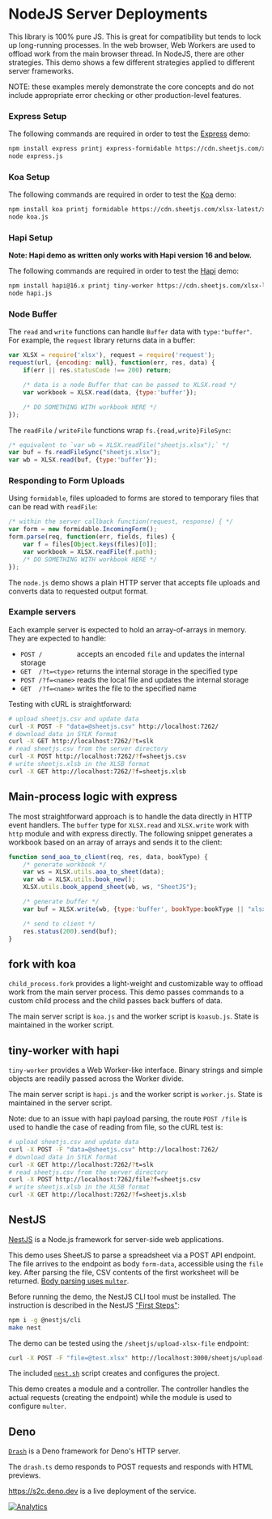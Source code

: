 # NodeJS Server Deployments

This library is 100% pure JS.  This is great for compatibility but tends to lock
up long-running processes.  In the web browser, Web Workers are used to offload
work from the main browser thread.  In NodeJS, there are other strategies.  This
demo shows a few different strategies applied to different server frameworks.

NOTE: these examples merely demonstrate the core concepts and do not include
appropriate error checking or other production-level features.


### Express Setup

The following commands are required in order to test the [Express](https://github.com/expressjs/express) demo:

```bash
npm install express printj express-formidable https://cdn.sheetjs.com/xlsx-latest/xlsx-latest.tgz
node express.js
```

### Koa Setup

The following commands are required in order to test the [Koa](https://github.com/koajs/koa) demo:

```bash
npm install koa printj formidable https://cdn.sheetjs.com/xlsx-latest/xlsx-latest.tgz
node koa.js
```

### Hapi Setup

**Note: Hapi demo as written only works with Hapi version 16 and below.**

The following commands are required in order to test the [Hapi](https://github.com/hapijs/hapi) demo:

```bash
npm install hapi@16.x printj tiny-worker https://cdn.sheetjs.com/xlsx-latest/xlsx-latest.tgz
node hapi.js
```



### Node Buffer

The `read` and `write` functions can handle `Buffer` data with `type:"buffer"`.
For example, the `request` library returns data in a buffer:

```js
var XLSX = require('xlsx'), request = require('request');
request(url, {encoding: null}, function(err, res, data) {
	if(err || res.statusCode !== 200) return;

	/* data is a node Buffer that can be passed to XLSX.read */
	var workbook = XLSX.read(data, {type:'buffer'});

	/* DO SOMETHING WITH workbook HERE */
});
```

The `readFile` / `writeFile` functions wrap `fs.{read,write}FileSync`:

```js
/* equivalent to `var wb = XLSX.readFile("sheetjs.xlsx");` */
var buf = fs.readFileSync("sheetjs.xlsx");
var wb = XLSX.read(buf, {type:'buffer'});
```

### Responding to Form Uploads

Using `formidable`, files uploaded to forms are stored to temporary files that
can be read with `readFile`:

```js
/* within the server callback function(request, response) { */
var form = new formidable.IncomingForm();
form.parse(req, function(err, fields, files) {
	var f = files[Object.keys(files)[0]];
	var workbook = XLSX.readFile(f.path);
	/* DO SOMETHING WITH workbook HERE */
});
```

The `node.js` demo shows a plain HTTP server that accepts file uploads and
converts data to requested output format.

### Example servers

Each example server is expected to hold an array-of-arrays in memory.  They are
expected to handle:

- `POST /         ` accepts an encoded `file` and updates the internal storage
- `GET  /?t=<type>` returns the internal storage in the specified type
- `POST /?f=<name>` reads the local file and updates the internal storage
- `GET  /?f=<name>` writes the file to the specified name

Testing with cURL is straightforward:

```bash
# upload sheetjs.csv and update data
curl -X POST -F "data=@sheetjs.csv" http://localhost:7262/
# download data in SYLK format
curl -X GET http://localhost:7262/?t=slk
# read sheetjs.csv from the server directory
curl -X POST http://localhost:7262/?f=sheetjs.csv
# write sheetjs.xlsb in the XLSB format
curl -X GET http://localhost:7262/?f=sheetjs.xlsb
```


## Main-process logic with express

The most straightforward approach is to handle the data directly in HTTP event
handlers.  The `buffer` type for `XLSX.read` and `XLSX.write` work with `http`
module and with express directly.  The following snippet generates a workbook
based on an array of arrays and sends it to the client:

```js
function send_aoa_to_client(req, res, data, bookType) {
	/* generate workbook */
	var ws = XLSX.utils.aoa_to_sheet(data);
	var wb = XLSX.utils.book_new();
	XLSX.utils.book_append_sheet(wb, ws, "SheetJS");

	/* generate buffer */
	var buf = XLSX.write(wb, {type:'buffer', bookType:bookType || "xlsx"});

	/* send to client */
	res.status(200).send(buf);
}
```


## fork with koa

`child_process.fork` provides a light-weight and customizable way to offload
work from the main server process.  This demo passes commands to a custom child
process and the child passes back buffers of data.

The main server script is `koa.js` and the worker script is `koasub.js`.  State
is maintained in the worker script.



## tiny-worker with hapi

`tiny-worker` provides a Web Worker-like interface.  Binary strings and simple
objects are readily passed across the Worker divide.

The main server script is `hapi.js` and the worker script is `worker.js`.  State
is maintained in the server script.

Note: due to an issue with hapi payload parsing, the route `POST /file` is used
to handle the case of reading from file, so the cURL test is:

```bash
# upload sheetjs.csv and update data
curl -X POST -F "data=@sheetjs.csv" http://localhost:7262/
# download data in SYLK format
curl -X GET http://localhost:7262/?t=slk
# read sheetjs.csv from the server directory
curl -X POST http://localhost:7262/file?f=sheetjs.csv
# write sheetjs.xlsb in the XLSB format
curl -X GET http://localhost:7262/?f=sheetjs.xlsb
```



## NestJS

[NestJS](https://nestjs.com/) is a Node.js framework for server-side web applications.

This demo uses SheetJS to parse a spreadsheet via a POST API endpoint. The file
arrives to the endpoint as body `form-data`, accessible using the `file` key.
After parsing the file, CSV contents of the first worksheet will be returned.
[Body parsing uses `multer`](https://docs.nestjs.com/techniques/file-upload).

Before running the demo, the NestJS CLI tool must be installed.  The instruction
is described in the NestJS ["First Steps"](https://docs.nestjs.com/first-steps):

```bash
npm i -g @nestjs/cli
make nest
```

The demo can be tested using the `/sheetjs/upload-xlsx-file` endpoint:

```bash
curl -X POST -F "file=@test.xlsx" http://localhost:3000/sheetjs/upload-xlsx-file
```

The included [`nest.sh`](./nest.sh) script creates and configures the project.


This demo creates a module and a controller.  The controller handles the actual
requests (creating the endpoint) while the module is used to configure `multer`.



## Deno

[`Drash`](https://drash.land/drash/) is a Deno framework for Deno's HTTP server.

The `drash.ts` demo responds to POST requests and responds with HTML previews.

<https://s2c.deno.dev> is a live deployment of the service.


[![Analytics](https://ga-beacon.appspot.com/UA-36810333-1/SheetJS/js-xlsx?pixel)](https://github.com/SheetJS/js-xlsx)
